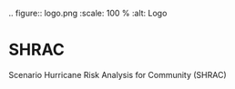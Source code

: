 .. figure:: logo.png
   :scale: 100 %
   :alt: Logo

# SHRAC
Scenario Hurricane Risk Analysis for Community (SHRAC)
